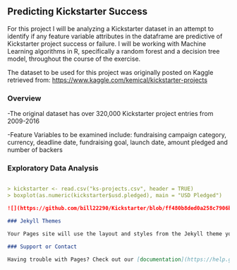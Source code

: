 ## Predicting Kickstarter Success

For this project I will be analyzing a Kickstarter dataset in an attempt to identify if any feature variable attributes in the dataframe are predictive of Kickstarter project success or failure.  I will be working with Machine Learning algorithms in R, specifically a random forest and a decision tree model, throughout the course of the exercise. 

The dataset to  be used for this project was originally posted on Kaggle retrieved from: https://www.kaggle.com/kemical/kickstarter-projects

### Overview

-The original dataset has over 320,000 Kickstarter project entries from 2009-2016

-Feature Variables to be examined include: fundraising campaign category, currency, deadline date, fundraising goal, launch date, amount pledged and number of backers

### Exploratory Data Analysis

```markdown

> kickstarter <- read.csv("ks-projects.csv", header = TRUE)
> boxplot(as.numeric(kickstarter$usd.pledged), main = "USD Pledged")

![](https://github.com/bill22290/Kickstarter/blob/ff480b8ded0a258c7906b81d7b419df3d36153f3/USDPledged_box.png)

### Jekyll Themes

Your Pages site will use the layout and styles from the Jekyll theme you have selected in your [repository settings](https://github.com/bill22290/Kickstarter/settings). The name of this theme is saved in the Jekyll `_config.yml` configuration file.

### Support or Contact

Having trouble with Pages? Check out our [documentation](https://help.github.com/categories/github-pages-basics/) or [contact support](https://github.com/contact) and we’ll help you sort it out.
